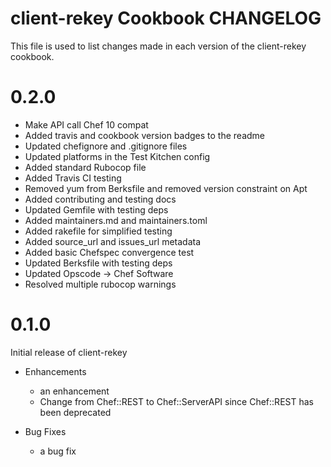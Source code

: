 client-rekey Cookbook CHANGELOG
===============================
This file is used to list changes made in each version of the client-rekey cookbook.

# 0.2.0
* Make API call Chef 10 compat
* Added travis and cookbook version badges to the readme
* Updated chefignore and .gitignore files
* Updated platforms in the Test Kitchen config
* Added standard Rubocop file
* Added Travis CI testing
* Removed yum from Berksfile and removed version constraint on Apt
* Added contributing and testing docs
* Updated Gemfile with testing deps
* Added maintainers.md and maintainers.toml
* Added rakefile for simplified testing
* Added source_url and issues_url metadata
* Added basic Chefspec convergence test
* Updated Berksfile with testing deps
* Updated Opscode -> Chef Software
* Resolved multiple rubocop warnings

# 0.1.0
Initial release of client-rekey

* Enhancements
  * an enhancement
  * Change from Chef::REST to Chef::ServerAPI since Chef::REST has been deprecated

* Bug Fixes
  * a bug fix
